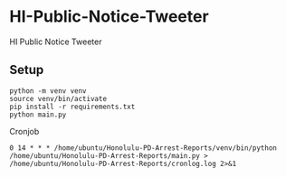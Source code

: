 # HI-Public-Notice-Tweeter
 HI Public Notice Tweeter

## Setup
 ```
 python -m venv venv
 source venv/bin/activate
 pip install -r requirements.txt
 python main.py
 ```
 Cronjob
 ```
 0 14 * * * /home/ubuntu/Honolulu-PD-Arrest-Reports/venv/bin/python /home/ubuntu/Honolulu-PD-Arrest-Reports/main.py > /home/ubuntu/Honolulu-PD-Arrest-Reports/cronlog.log 2>&1
 ```